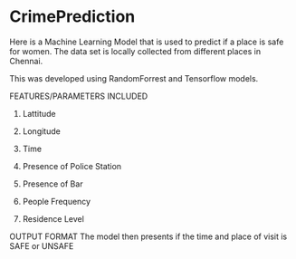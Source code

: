 # CrimePrediction

Here is a Machine Learning Model that is used to predict if a place is safe for women. The data set is locally collected from different places in Chennai.

This was developed using RandomForrest and Tensorflow models. 

FEATURES/PARAMETERS INCLUDED

1. Lattitude

2. Longitude

3. Time

4. Presence of Police Station

5. Presence of Bar

6. People Frequency

7. Residence Level


OUTPUT FORMAT
The model then presents if the time and place of visit is SAFE or UNSAFE
